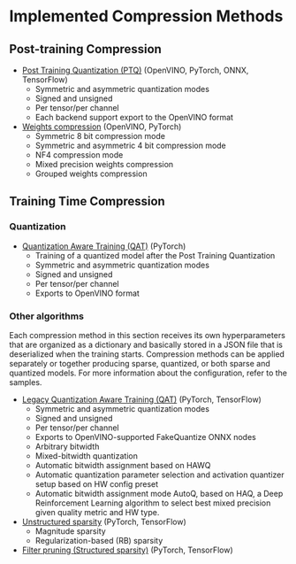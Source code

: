 # Implemented Compression Methods

## Post-training Compression

- [Post Training Quantization (PTQ)](./usage/post_training_compression/post_training_quantization/Usage.md) (OpenVINO, PyTorch, ONNX, TensorFlow)
  - Symmetric and asymmetric quantization modes
  - Signed and unsigned
  - Per tensor/per channel
  - Each backend support export to the OpenVINO format
- [Weights compression](./usage/post_training_compression/weights_compression/Usage.md) (OpenVINO, PyTorch)
  - Symmetric 8 bit compression mode
  - Symmetric and asymmetric 4 bit compression mode
  - NF4 compression mode
  - Mixed precision weights compression
  - Grouped weights compression

## Training Time Compression

### Quantization

- [Quantization Aware Training (QAT)](./usage/training_time_compression/quantization_aware_training/Usage.md) (PyTorch)
  - Training of a quantized model after the Post Training Quantization
  - Symmetric and asymmetric quantization modes
  - Signed and unsigned
  - Per tensor/per channel
  - Exports to OpenVINO format

### Other algorithms

Each compression method in this section receives its own hyperparameters that are organized as a dictionary and basically stored in a JSON file that is deserialized when the training starts. Compression methods can be applied separately or together producing sparse, quantized, or both sparse and quantized models. For more information about the configuration, refer to the samples.

- [Legacy Quantization Aware Training (QAT)](./usage/training_time_compression/other_algorithms/LegacyQuantization.md) (PyTorch, TensorFlow)
  - Symmetric and asymmetric quantization modes
  - Signed and unsigned
  - Per tensor/per channel
  - Exports to OpenVINO-supported FakeQuantize ONNX nodes
  - Arbitrary bitwidth
  - Mixed-bitwidth quantization
  - Automatic bitwidth assignment based on HAWQ
  - Automatic quantization parameter selection and activation quantizer setup based on HW config preset
  - Automatic bitwidth assignment mode AutoQ, based on HAQ, a Deep Reinforcement Learning algorithm to select best mixed precision given quality metric and HW type.
- [Unstructured sparsity](./usage/training_time_compression/other_algorithms/Sparsity.md) (PyTorch, TensorFlow)
  - Magnitude sparsity
  - Regularization-based (RB) sparsity
- [Filter pruning (Structured sparsity)](./usage/training_time_compression/other_algorithms/Pruning.md) (PyTorch, TensorFlow)
